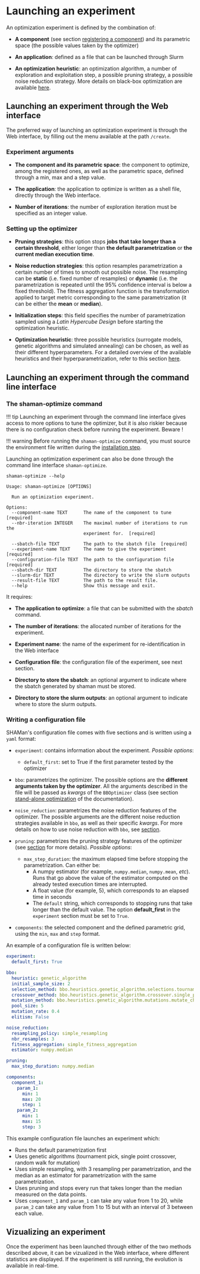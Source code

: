 # Launching an experiment

An optimization experiment is defined by the combination of:

* **A component** (see section [registering a component](registering.md)) and its parametric space (the possible values taken by the optimizer)

* **An application**: defined as a file that can be launched through Slurm

* **An optimization heuristic**: an optimization algorithm, a number of exploration and exploitation step, a possible pruning strategy, a possible noise reduction strategy. More details on black-box optimization are available [here](../bbo/heuristics.md).

## Launching an experiment through the Web interface

The preferred way of launching an optimization experiment is through the Web interface, by filling out the menu available at the path `/create`.

### Experiment arguments

* **The component and its parametric space**: the component to optimize, among the registered ones, as well as the parametric space, defined through a min, max and a step value.

* **The application**: the application to optimize is written as a shell file, directly through the Web interface.

* **Number of iterations**: the number of exploration iteration must be specified as an integer value.

### Setting up the optimizer

- **Pruning strategies**: this option stops **jobs that take longer than a certain threshold**, either longer than **the default parametrization** or **the current median execution time**.

- **Noise reduction strategies**: this option resamples parametrization a certain number of times to smooth out possible noise. The resampling can be **static** (i.e. fixed number of resamples) or **dynamic** (i.e. the parametrization is repeated until the 95% confidence interval is below a fixed threshold). The fitness aggregation function is the transformation applied to target metric corresponding to the same parametrization (it can be either the **mean** or **median**).

- **Initialization steps**: this field specifies the number of parametrization sampled using a *Latin Hypercube Design* before starting the optimization heuristic. 

- **Optimization heuristic**: three possible heuristics (surrogate models, genetic algorithms and simulated annealing) can be chosen, as well as their different hyperparameters. For a detailed overview of the available heuristics and their hyperparametrization, refer to this section [here](../bbo/heuristics.md).

## Launching an experiment through the command line interface

### The shaman-optimize command

!!! tip
    Launching an experiment through the command line interface gives access to more options to tune the optimizer, but it is also riskier because there is no configuration check before running the experiment. Beware !

!!! warning
    Before running the `shaman-optimize` command, you must source the environment file written during the [installation step](install.md).

Launching an optimization experiment can also be done through the command line interface `shaman-optimize`.

``` shell
shaman-optimize --help

Usage: shaman-optimize [OPTIONS]

  Run an optimization experiment.

Options:
  --component-name TEXT      The name of the component to tune  [required]
  --nbr-iteration INTEGER    The maximal number of iterations to run the
                             experiment for.  [required]

  --sbatch-file TEXT         The path to the sbatch file  [required]
  --experiment-name TEXT     The name to give the experiment  [required]
  --configuration-file TEXT  The path to the configuration file  [required]
  --sbatch-dir TEXT          The directory to store the sbatch
  --slurm-dir TEXT           The directory to write the slurm outputs
  --result-file TEXT         The path to the result file.
  --help                     Show this message and exit.
```

It requires:

* **The application to optimize**: a file that can be submitted with the *sbatch* command.

* **The number of iterations**: the allocated number of iterations for the experiment.

* **Experiment name**: the name of the experiment for re-identification in the Web interface

* **Configuration file**: the configuration file of the experiment, see next section.

* **Directory to store the sbatch**: an optional argument to indicate where the sbatch generated by shaman must be stored. 

* **Directory to store the slurm outputs**: an optional argument to indicate where to store the slurm outputs.

### Writing a configuration file

SHAMan's configuration file comes with five sections and is written using a `yaml` format:

- `experiment`: contains information about the experiment.
  *Possible options*: 
    - `default_first`: set to True if the first parameter tested by the optimizer

- `bbo`: parametrizes the optimizer. The possible options are the **different arguments taken by the optimizer**. All the arguments described in the file will be passed as *kwargs* of the `BBOptimizer` class (see section [stand-alone optimization](..\bbo\introduction.md) of the documentation).

- `noise_reduction`: parametrizes the noise reduction features of the optimizer. The possible arguments are the different noise reduction strategies available in `bbo`, as well as their specific *kwargs*. For more details on how to use noise reduction with `bbo`, see [section](..\bbo\noise-reduction.md).

- `pruning`: parametrizes the pruning strategy features of the optimizer (see [section](..\bbo\pruning-strategies.md) for more details).
  *Possible options*:
    - `max_step_duration`: the maximum elapsed time before stopping the parametrization. Can either be:
        - A numpy estimator (for example, `numpy.median`, `numpy.mean`, *etc*). Runs that go above the value of the estimator computed on the already tested execution times are interrupted.
        - A float value (for example, 5), which corresponds to an elapsed time in seconds
        - The `default` string, which corresponds to stopping runs that take longer than the default value. The option **default_first** in the `experiment` section must be set to `True`.

- `components`: the selected component and the defined parametric grid, using the `min`, `max` and `step` format. 

An example of a configuration file is written below: 

``` yaml
experiment:
  default_first: True

bbo:
  heuristic: genetic_algorithm
  initial_sample_size: 2
  selection_method: bbo.heuristics.genetic_algorithm.selections.tournament_pick
  crossover_method: bbo.heuristics.genetic_algorithm.crossover.single_point_crossover
  mutation_method: bbo.heuristics.genetic_algorithm.mutations.mutate_chromosome_to_neighbor
  pool_size: 5
  mutation_rate: 0.4
  elitism: False

noise_reduction:
  resampling_policy: simple_resampling
  nbr_resamples: 3
  fitness_aggregation: simple_fitness_aggregation
  estimator: numpy.median

pruning:
  max_step_duration: numpy.median

components:
  component_1:
    param_1:
      min: 1
      max: 20
      step: 1
    param_2:
      min: 1
      max: 15
      step: 3
```

This example configuration file launches an experiment which:

* Runs the default parametrization first
* Uses genetic algorithms (tournament pick, single point crossover, random walk for mutation)
* Uses simple resampling, with 3 resampling per parametrization, and the median as an estimator for parametrization with the same parametrization.
* Uses pruning and stops every run that takes longer than the median measured on the data points.
* Uses `component_1` and `param_1` can take any value from 1 to 20, while `param_2` can take any value from 1 to 15 but with an interval of 3 between each value.


## Vizualizing an experiment

Once the experiment has been launched through either of the two methods described above, it can be vizualized in the Web interface, where different statistics are displayed. If the experiment is still running, the evolution is available in real-time.